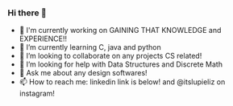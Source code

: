 ### Hi there 👋
- 👋 I'm currently working on GAINING THAT KNOWLEDGE and EXPERIENCE!!
- 🌱 I’m currently learning C, java and python 
- 👯 I’m looking to collaborate on any projects CS related!
- 🤔 I’m looking for help with Data Structures and Discrete Math
- 💬 Ask me about any design softwares!
- 📫 How to reach me: linkedin link is below! and @itslupieliz on instagram!

